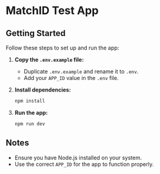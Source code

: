 # MatchID Test App

## Getting Started

Follow these steps to set up and run the app:

1. **Copy the `.env.example` file:**
   - Duplicate `.env.example` and rename it to `.env`.
   - Add your `APP_ID` value in the `.env` file.

2. **Install dependencies:**
   ```bash
   npm install
   ```

3. **Run the app:**
   ```bash
   npm run dev
   ```

## Notes

- Ensure you have Node.js installed on your system.
- Use the correct `APP_ID` for the app to function properly.
